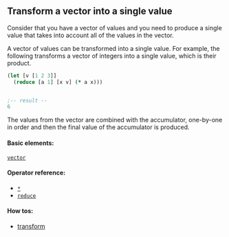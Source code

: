 <!---
  This markdown file was generated. Do not edit.
  -->

## Transform a vector into a single value

Consider that you have a vector of values and you need to produce a single value that takes into account all of the values in the vector.

A vector of values can be transformed into a single value. For example, the following transforms a vector of integers into a single value, which is their product.

```clojure
(let [v [1 2 3]]
  (reduce [a 1] [x v] (* a x)))


;-- result --
6
```

The values from the vector are combined with the accumulator, one-by-one in order and then the final value of the accumulator is produced.

#### Basic elements:

[`vector`](../halite-basic-syntax-reference.md#vector)

#### Operator reference:

* [`*`](../halite-full-reference.md#_S)
* [`reduce`](../halite-full-reference.md#reduce)


#### How tos:

* [transform](transform.md)


